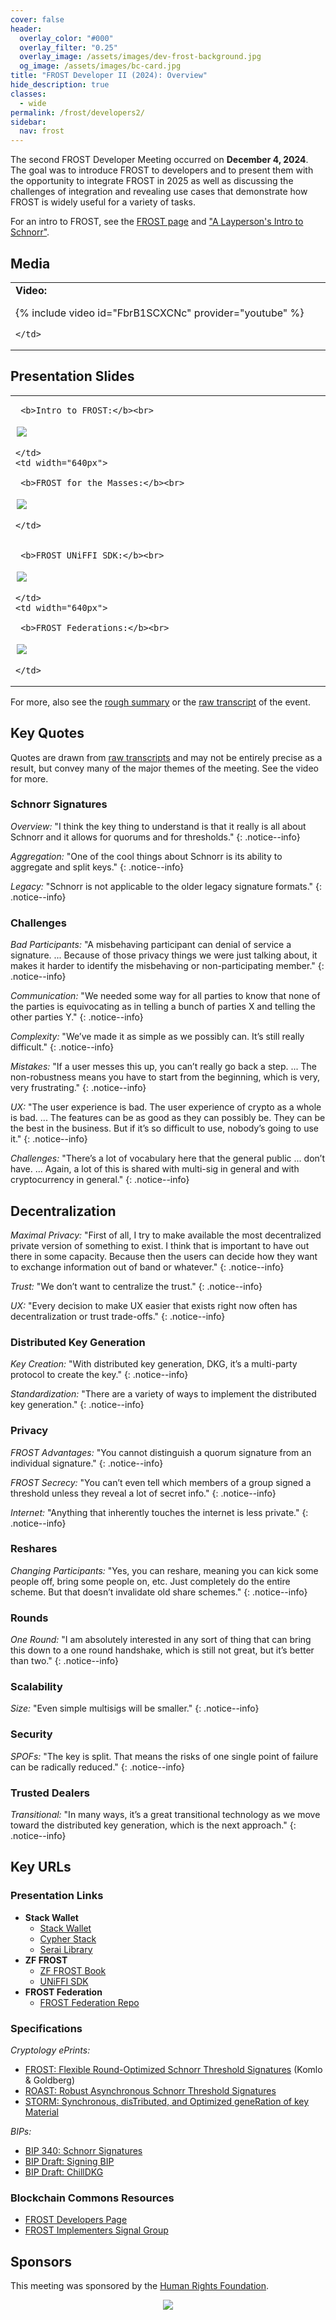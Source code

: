```yaml
---
cover: false
header:
  overlay_color: "#000"
  overlay_filter: "0.25"
  overlay_image: /assets/images/dev-frost-background.jpg
  og_image: /assets/images/bc-card.jpg
title: "FROST Developer II (2024): Overview"
hide_description: true
classes:
  - wide
permalink: /frost/developers2/
sidebar:
  nav: frost
---
```


The second FROST Developer Meeting occurred on **December 4, 2024**. The goal was to introduce FROST to developers and to present them with the opportunity to integrate FROST in 2025 as well as discussing the challenges of integration and revealing use cases that demonstrate how FROST is widely useful for a variety of tasks.

For an intro to FROST, see the [FROST page](/frost/) and ["A Layperson's Intro to Schnorr"](https://www.blockchaincommons.com/musings/Schnorr-Intro/).

## Media

<table width="100%">
  <tr>
    <td width="640px">
      <b>Video:</b>

{% include video id="FbrB1SCXCNc" provider="youtube" %}

    </td>
  </tr>
</table>

## Presentation Slides

<table width="100%">
  <tr>
    <td width="640px">

     <b>Intro to FROST:</b><br>

<a href="/assets/pdfs/frost-dev2-intro.pdf"><img src="/assets/pdfs/frost-dev2-intro.jpg" style="border:2px solid white"></a>

    </td>
    <td width="640px">

     <b>FROST for the Masses:</b><br>

<a href="/assets/pdfs/frost-dev2-stack.pdf"><img src="/assets/pdfs/frost-dev2-stack.jpg" style="border:2px solid white"></a>

    </td>
  </tr>
  <tr>
    <td width="640px">

     <b>FROST UNiFFI SDK:</b><br>

<a href="/assets/pdfs/frost-dev2-uniffi.pdf"><img src="/assets/pdfs/frost-dev2-uniffi.jpg" style="border:2px solid white"></a>

    </td>
    <td width="640px">

     <b>FROST Federations:</b><br>

<a href="/assets/pdfs/frost-dev2-federation.pdf"><img src="/assets/pdfs/frost-dev2-federation.jpg" style="border:2px solid white"></a>

    </td>
  </tr>
</table>

For more, also see the [rough summary](/frost/developers2/summary/) or the [raw transcript](/frost/developers2/transcript) of the event.

## Key Quotes

Quotes are drawn from [raw transcripts](/frost/meeting2/transcript/) and may not be entirely precise as a result, but convey many of the major themes of the meeting. See the video for more.

### Schnorr Signatures

_Overview:_ "I think the key thing to understand is that it really is all about Schnorr and it allows for quorums and for thresholds."
{: .notice--info}

_Aggregation:_ "One of the cool things about Schnorr is its ability to aggregate and split keys."
{: .notice--info}

_Legacy:_ "Schnorr is not applicable to the older legacy signature formats."
{: .notice--info}

### Challenges

_Bad Participants:_ "A misbehaving participant can denial of service a signature. ... Because of those privacy things we were just talking about, it makes it harder to identify the misbehaving or non-participating member."
{: .notice--info}

_Communication:_ "We needed some way for all parties to know that none of the parties is equivocating as in telling a bunch of parties X and telling the other parties Y."
{: .notice--info}

_Complexity:_ "We’ve made it as simple as we possibly can. It’s still really difficult."
{: .notice--info}

_Mistakes:_ "If a user messes this up, you can’t really go back a step. ... The non-robustness means you have to start from the beginning, which is very, very frustrating."
{: .notice--info}

_UX:_ "The user experience is bad. The user experience of crypto as a whole is bad. ... The features can be as good as they can possibly be. They can be the best in the business. But if it’s so difficult to use, nobody’s going to use it."
{: .notice--info}

_Challenges:_ "There’s a lot of vocabulary here that the general public ... don’t have. ... Again, a lot of this is shared with multi-sig in general and with cryptocurrency in general."
{: .notice--info}

## Decentralization

_Maximal Privacy:_ "First of all, I try to make available the most decentralized private version of something to exist. I think that is important to have out there in some capacity. Because then the users can decide how they want to exchange information out of band or whatever."
{: .notice--info}

_Trust:_ "We don’t want to centralize the trust."
{: .notice--info}

_UX:_ "Every decision to make UX easier that exists right now often has decentralization or trust trade-offs."
{: .notice--info}

### Distributed Key Generation

_Key Creation:_ "With distributed key generation, DKG, it’s a multi-party protocol to create the key."
{: .notice--info}

_Standardization:_ "There are a variety of ways to implement the distributed key generation."
{: .notice--info}

### Privacy

_FROST Advantages:_ "You cannot distinguish a quorum signature from an individual signature."
{: .notice--info}

_FROST Secrecy:_ "You can’t even tell which members of a group signed a threshold unless they reveal a lot of secret info."
{: .notice--info}

_Internet:_ "Anything that inherently touches the internet is less private."
{: .notice--info}


### Reshares

_Changing Participants:_ "Yes, you can reshare, meaning you can kick some people off, bring some people on, etc. Just completely do the entire scheme. But that doesn’t invalidate old share schemes."
{: .notice--info}

### Rounds

_One Round:_ "I am absolutely interested in any sort of thing that can bring this down to a one round handshake, which is still not great, but it’s better than two."
{: .notice--info}

### Scalability

_Size:_ "Even simple multisigs will be smaller."
{: .notice--info}

### Security

_SPOFs:_ "The key is split. That means the risks of one single point of failure can be radically reduced."
{: .notice--info}

### Trusted Dealers

_Transitional:_ "In many ways, it’s a great transitional technology as we move toward the distributed key generation, which is the next approach."
{: .notice--info}

## Key URLs

### Presentation Links

* **Stack Wallet**
   * [Stack Wallet](https://stackwallet.com/)
   * [Cypher Stack](https://cypherstack.com/)
   * [Serai Library](https://crates.io/crates/bitcoin-serai)
* **ZF FROST**
   * [ZF FROST Book](https://frost.zfnd.org/)
   * [UNiFFI SDK](https://github.com/pacu/frost-uniffi-sdk)
* **FROST Federation**
   * [FROST Federation Repo](https://github.com/pool2win/frost-federation)
  
### Specifications

*Cryptology ePrints:*
* [FROST: Flexible Round-Optimized Schnorr Threshold Signatures](https://eprint.iacr.org/2020/852) (Komlo & Goldberg)
* [ROAST: Robust Asynchronous Schnorr Threshold Signatures](https://eprint.iacr.org/2022/550.pdf)
* [STORM: Synchronous, disTributed, and Optimized geneRation of key Material](https://eprint.iacr.org/2023/292.pdf)

*BIPs:*
* [BIP 340: Schnorr Signatures](https://github.com/bitcoin/bips/blob/master/bip-0340.mediawiki)
* [BIP Draft: Signing BIP](https://github.com/siv2r/bip-frost-signing)
* [BIP Draft: ChillDKG](https://github.com/BlockstreamResearch/bip-frost-dkg)

### Blockchain Commons Resources

* [FROST Developers Page](https://developer.blockchaincommons.com/frost/)
* [FROST Implementers Signal Group](https://signal.group/#CjQKICnRahYHb6OM8OtK6CZgyb0nDwUXiBwly9ZC9nNXlC2HEhAlpdqY9LqSoX0zdbUVCs9Z)

## Sponsors

This meeting was sponsored by the [Human Rights Foundation](https://hrf.org/).

<center><a href="https://hrf.org/"><img src="https://www.blockchaincommons.com/images/sponsors/hrf-white.png"></a></center>

